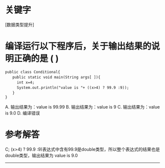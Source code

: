 # 关键字

[数据类型提升]

# 编译运行以下程序后，关于输出结果的说明正确的是 ( )

```
public class Conditional{
　　public static void main(String args[ ]){
　　	int x=4;
　　	System.out.println("value is "+ ((x>4) ? 99.9 :9));
　　}
}
```
A. 输出结果为：value is 99.99
B. 输出结果为：value is 9
C. 输出结果为：value is 9.0
D. 编译错误

# 参考解答

C;
(x>4) ? 99.9 :9)表达式中含有99.9是double类型，所以整个表达式的结果也是double类型，输出结果为 value is 9.0

---
